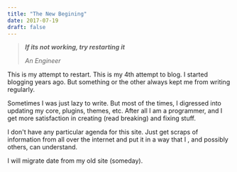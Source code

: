 ```yaml
---
title: "The New Begining"
date: 2017-07-19
draft: false
---
```

> **_If its not working, try restarting it_**
>
> _An Engineer_

This is my attempt to restart. This is my 4th attempt to blog. I started
blogging years ago. But something or the other always kept me from writing
regularly.

Sometimes I was just lazy to write. But most of the times, I digressed into
updating my core, plugins, themes, etc. After all I am a programmer, and I get
more satisfaction in creating (read breaking) and fixing stuff.

I don't have any particular agenda for this site. Just get scraps of information
from all over the internet and put it in a way that I , and possibly others, can
understand.

I will migrate date from my old site (someday).
